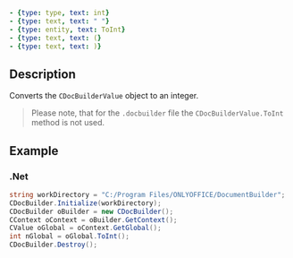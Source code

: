```yml signature
- {type: type, text: int}
- {type: text, text: " "}
- {type: entity, text: ToInt}
- {type: text, text: (}
- {type: text, text: )}
```

## Description

Converts the `CDocBuilderValue` object to an integer.

> Please note, that for the `.docbuilder` file the `CDocBuilderValue.ToInt` method is not used.

## Example

### .Net

```cs
string workDirectory = "C:/Program Files/ONLYOFFICE/DocumentBuilder";
CDocBuilder.Initialize(workDirectory);
CDocBuilder oBuilder = new CDocBuilder();
CContext oContext = oBuilder.GetContext();
CValue oGlobal = oContext.GetGlobal();
int nGlobal = oGlobal.ToInt();
CDocBuilder.Destroy();
```
